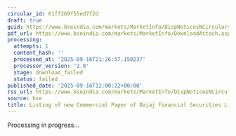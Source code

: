 ```yaml
---
circular_id: 61ff269f55ed7f2d
draft: true
guid: https://www.bseindia.com/markets/MarketInfo/DispNoticesNCirculars.aspx?Noticeid={3614F9E9-2C10-452C-8E3C-09A599EE5454}&noticeno=20250916-51&dt=09/16/2025&icount=51&totcount=79&flag=0
pdf_url: https://www.bseindia.com/markets/MarketInfo/DownloadAttach.aspx?id=20250916-51&attachedId=
processing:
  attempts: 1
  content_hash: ''
  processed_at: '2025-09-16T21:26:57.150237'
  processor_version: '2.0'
  stage: download_failed
  status: failed
published_date: '2025-09-16T12:00:22+00:00'
rss_url: https://www.bseindia.com/markets/MarketInfo/DispNoticesNCirculars.aspx?Noticeid={3614F9E9-2C10-452C-8E3C-09A599EE5454}&noticeno=20250916-51&dt=09/16/2025&icount=51&totcount=79&flag=0
source: bse
title: Listing of new Commercial Paper of Bajaj Financial Securities Limited
---
```


Processing in progress...